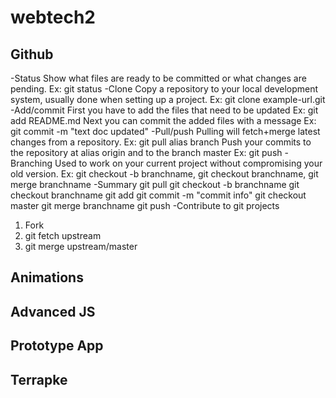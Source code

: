 webtech2
========
## Github ##
-Status
Show what files are ready to be committed or what changes are pending.
Ex: git status
-Clone 
Copy a repository to your local development system, usually done when setting up a project.
Ex: git clone example-url.git
-Add/commit
First you have to add the files that need to be updated
Ex: git add README.md
Next you can commit the added files with a message
Ex: git commit -m "text doc updated"
-Pull/push
Pulling will fetch+merge latest changes from a repository.
Ex: git pull alias branch
Push your commits to the repository at alias origin and to the branch master
Ex: git push
-Branching
Used to work on your current project without compromising your old version.
Ex: git checkout -b branchname, git checkout branchname, git merge branchname
-Summary
git pull
git checkout -b branchname
git checkout branchname
git add
git commit -m "commit info"
git checkout master
git merge branchname
git push
-Contribute to git projects
1. Fork
2. git fetch upstream
3. git merge upstream/master

## Animations ##

## Advanced JS ##

## Prototype App ##

## Terrapke ##